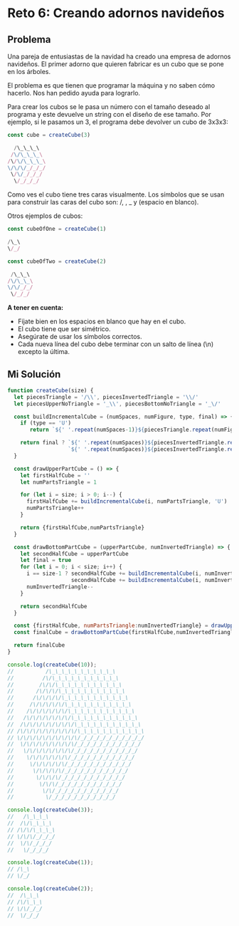 # Reto 6: Creando adornos navideños

## Problema

Una pareja de entusiastas de la navidad ha creado una empresa de adornos navideños. El primer adorno que quieren fabricar es un cubo que se pone en los árboles.

El problema es que tienen que programar la máquina y no saben cómo hacerlo. Nos han pedido ayuda para lograrlo.

Para crear los cubos se le pasa un número con el tamaño deseado al programa y este devuelve un string con el diseño de ese tamaño. Por ejemplo, si le pasamos un 3, el programa debe devolver un cubo de 3x3x3:

```js
const cube = createCube(3)

  /\_\_\_\
 /\/\_\_\_\
/\/\/\_\_\_\
\/\/\/_/_/_/
 \/\/_/_/_/
  \/_/_/_/
```

Como ves el cubo tiene tres caras visualmente. Los símbolos que se usan para construir las caras del cubo son: /, \, \_ y (espacio en blanco).

Otros ejemplos de cubos:

```js
const cubeOfOne = createCube(1)

/\_\
\/_/
```

```js
const cubeOfTwo = createCube(2)

 /\_\_\
/\/\_\_\
\/\/_/_/
 \/_/_/
```

**A tener en cuenta:**

- Fíjate bien en los espacios en blanco que hay en el cubo.
- El cubo tiene que ser simétrico.
- Asegúrate de usar los símbolos correctos.
- Cada nueva línea del cubo debe terminar con un salto de línea (\n) excepto la última.

## Mi Solución

```js
function createCube(size) {
  let piecesTriangle = '/\\', piecesInvertedTriangle = '\\/'
  let piecesUpperNoTriangle = '_\\', piecesBottomNoTriangle = '_\/'

  const buildIncrementalCube = (numSpaces, numFigure, type, final) => {
    if (type == 'U')
       return `${' '.repeat(numSpaces-1)}${piecesTriangle.repeat(numFigure)}${piecesUpperNoTriangle.repeat(size)}\n`

    return final ? `${' '.repeat(numSpaces)}${piecesInvertedTriangle.repeat(numFigure)}${piecesBottomNoTriangle.repeat(size)}` :
                   `${' '.repeat(numSpaces)}${piecesInvertedTriangle.repeat(numFigure)}${piecesBottomNoTriangle.repeat(size)}\n`
  }

  const drawUpperPartCube = () => {
    let firstHalfCube = ''
    let numPartsTriangle = 1

    for (let i = size; i > 0; i--) {
      firstHalfCube += buildIncrementalCube(i, numPartsTriangle, 'U')
      numPartsTriangle++
    }

    return {firstHalfCube,numPartsTriangle}
  }

  const drawBottomPartCube = (upperPartCube, numInvertedTriangle) => {
    let secondHalfCube = upperPartCube
    let final = true
    for (let i = 0; i < size; i++) {
      i == size-1 ? secondHalfCube += buildIncrementalCube(i, numInvertedTriangle, 'B', final) : 
                    secondHalfCube += buildIncrementalCube(i, numInvertedTriangle, 'B')
      numInvertedTriangle--
    }

    return secondHalfCube
  }

  const {firstHalfCube, numPartsTriangle:numInvertedTriangle} = drawUpperPartCube()
  const finalCube = drawBottomPartCube(firstHalfCube,numInvertedTriangle-1)

  return finalCube
}

console.log(createCube(10));
//          /\_\_\_\_\_\_\_\_\_\_\
//         /\/\_\_\_\_\_\_\_\_\_\_\
//        /\/\/\_\_\_\_\_\_\_\_\_\_\
//       /\/\/\/\_\_\_\_\_\_\_\_\_\_\
//      /\/\/\/\/\_\_\_\_\_\_\_\_\_\_\
//     /\/\/\/\/\/\_\_\_\_\_\_\_\_\_\_\
//    /\/\/\/\/\/\/\_\_\_\_\_\_\_\_\_\_\
//   /\/\/\/\/\/\/\/\_\_\_\_\_\_\_\_\_\_\
//  /\/\/\/\/\/\/\/\/\_\_\_\_\_\_\_\_\_\_\
// /\/\/\/\/\/\/\/\/\/\_\_\_\_\_\_\_\_\_\_\
// \/\/\/\/\/\/\/\/\/\/_/_/_/_/_/_/_/_/_/_/
//  \/\/\/\/\/\/\/\/\/_/_/_/_/_/_/_/_/_/_/
//   \/\/\/\/\/\/\/\/_/_/_/_/_/_/_/_/_/_/
//    \/\/\/\/\/\/\/_/_/_/_/_/_/_/_/_/_/
//     \/\/\/\/\/\/_/_/_/_/_/_/_/_/_/_/
//      \/\/\/\/\/_/_/_/_/_/_/_/_/_/_/
//       \/\/\/\/_/_/_/_/_/_/_/_/_/_/
//        \/\/\/_/_/_/_/_/_/_/_/_/_/
//         \/\/_/_/_/_/_/_/_/_/_/_/
//          \/_/_/_/_/_/_/_/_/_/_/

console.log(createCube(3));
//   /\_\_\_\
//  /\/\_\_\_\
// /\/\/\_\_\_\
// \/\/\/_/_/_/
//  \/\/_/_/_/
//   \/_/_/_/

console.log(createCube(1));
// /\_\
// \/_/

console.log(createCube(2));
//  /\_\_\
// /\/\_\_\
// \/\/_/_/
//  \/_/_/
```